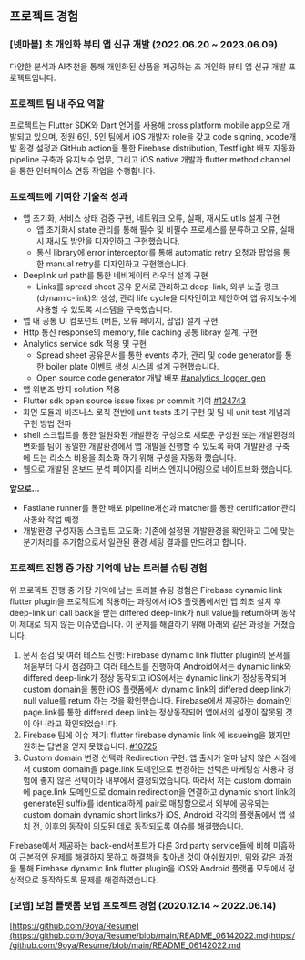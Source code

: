 ## 프로젝트 경험

### [넷마블] 초 개인화 뷰티 앱 신규 개발 (2022.06.20 ~ 2023.06.09)

다양한 분석과 AI추천을 통해 개인화된 상품을 제공하는 초 개인화 뷰티 앱 신규 개발 프로젝트입니다.

### 프로젝트 팀 내 주요 역할

프로젝트는 Flutter SDK와 Dart 언어를 사용해 cross platform mobile app으로 개발되고 있으며, 정원 6인, 5인 팀에서 iOS 개발자 role을 갖고 code signing, xcode개발 환경 설정과 GitHub action을 통한 Firebase distribution, Testflight 배포 자동화 pipeline 구축과 유지보수 업무, 그리고 iOS native 개발과 flutter method channel을 통한 인터페이스 연동 작업을 수행합니다.

### 프로젝트에 기여한 기술적 성과

- 앱 초기화, 서비스 상태 검증 구현, 네트워크 오류, 실패, 재시도 utils 설계 구현
    - 앱 초기화시 state 관리를 통해 필수 및 비필수 프로세스를 분류하고 오류, 실패 시 재시도 방안을 디자인하고 구현했습니다.
    - 통신 library에 error interceptor를 통해 automatic retry 요청과 팝업을 통한 manual retry를 디자인하고 구현했습니다.
- Deeplink url path를 통한 네비게이터 라우터 설계 구현
    - Links를 spread sheet 공유 문서로 관리하고 deep-link, 외부 노출 링크 (dynamic-link)의 생성, 관리 life cycle을 디자인하고 제안하여 앱 유지보수에 사용할 수 있도록 시스템을 구축했습니다.
- 앱 내 공통 UI 컴포넌트 (버튼, 오류 페이지, 팝업) 설계 구현
- Http 통신 response의 memory, file caching 공통 libray 설계, 구현
- Analytics service sdk 적용 및 구현
    - Spread sheet 공유문서를 통한 events 추가, 관리 및 code generator를 통한 boiler plate 이벤트 생성 시스템 설계 구현했습니다.
    - Open source code generator 개발 배포 [#analytics_logger_gen](https://github.com/9oya/analytics_logger_gen)
- 앱 위변조 방지 solution 적용
- Flutter sdk open source issue fixes pr commit 기여 [#124743](https://github.com/flutter/flutter/pull/124743)
- 화면 모듈과 비즈니스 로직 전반에 unit tests 초기 구현 및 팀 내 unit test 개념과 구현 방법 전파
- shell 스크립트를 통한 일원화된 개발환경 구성으로 새로운 구성원 또는 개발환경의 변화를 팀이 동일한 개발환경에서 앱 개발을 진행할 수 있도록 하여 개발환경 구축에 드는 리소스 비용을 최소화 하기 위해 구성을 자동화 했습니다.
- 웹으로 개발된 온보드 분석 페이지를 리버스 엔지니어링으로 네이트브화 했습니다.

**앞으로…**

- Fastlane runner를 통한 배포 pipeline개선과 matcher를 통한 certification관리 자동화 작업 예정
- 개발환경 구성자동 스크립트 고도화: 기존에 설정된 개발환경을 확인하고 그에 맞는 분기처리를 추가함으로서 일관된 환경 세팅 결과를 만드려고 합니다.

### 프로젝트 진행 중 가장 기억에 남는 트러블 슈팅 경험

위 프로젝트 진행 중 가장 기억에 남는 트러블 슈팅 경험은 Firebase dynamic link flutter plugin을 프로젝트에 적용하는 과정에서 iOS 플랫폼에서만 앱 최초 설치 후 deep-link url call back을 받는 differed deep-link가 null value를 return하며 동작이 제대로 되지 않는 이슈였습니다. 이 문제를 해결하기 위해 아래와 같은 과정을 거쳤습니다.

1. 문서 점검 및 여러 테스트 진행: Firebase dynamic link flutter plugin의 문서를 처음부터 다시 점검하고 여러 테스트를 진행하여 Android에서는 dynamic link와 differed deep-link가 정상 동작되고 iOS에서는 dynamic link가 정상동작되며 custom domain을 통한 iOS 플랫폼에서 dynamic link의 differed deep link가 null value를 return 하는 것을 확인했습니다. Firebase에서 제공하는 domain인 page.link를 통한 differed deep link는 정상동작되어 앱에서의 설정이 잘못된 것이 아니라고 확인되었습니다.
2. Firebase 팀에 이슈 제기: flutter firebase dynamic link 에 issueing을 했지만 원하는 답변을 얻지 못했습니다. [#10725](https://github.com/firebase/flutterfire/issues/10725)
3. Custom domain 변경 선택과 Redirection 구현: 앱 출시가 얼마 남지 않은 시점에서 custom domain을 page.link 도메인으로 변경하는 선택은 마케팅상 사용자 경험에 좋지 않은 선택이라 내부에서 결정되었습니다. 따라서 저는 custom domain에 page.link 도메인으로 domain redirection을 연결하고 dynamic short link의 generate된 suffix를 identical하게 pair로 매칭함으로서 외부에 공유되는 custom domain dynamic short links가 iOS, Android 각각의 플랫폼에서 앱 설치 전, 이후의 동작이 의도된 데로 동작되도록 이슈를 해결했습니다.

Firebase에서 제공하는 back-end서포트가 다른 3rd party service들에 비해 미흡하여 근본적인 문제를 해결하지 못하고 해결책을 찾아낸 것이 아쉬웠지만, 위와 같은 과정을 통해 Firebase dynamic link flutter plugin을 iOS와 Android 플랫폼 모두에서 정상적으로 동작하도록 문제를 해결하였습니다.

### [보맵] 보험 플랫폼 보맵 프로젝트 경험 (2020.12.14 ~ 2022.06.14)

[https://github.com/9oya/Resume](https://github.com/9oya/Resume/blob/main/README_06142022.md)https://github.com/9oya/Resume/blob/main/README_06142022.md
